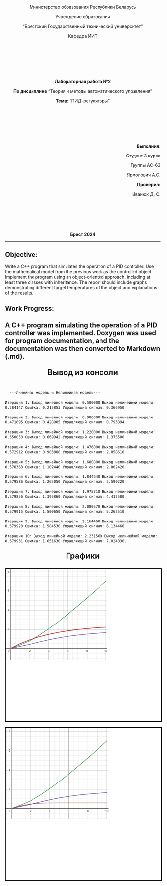 <p align="center">Министерство образования Республики Беларусь</p>
<p align="center">Учреждение образования</p>
<p align="center">“Брестский Государственный технический университет”</p>
<p align="center">Кафедра ИИТ</p>
<br><br><br><br><br><br>
<p align="center"><strong>Лабораторная работа №2</strong></p>
<p align="center"><strong>По дисциплине</strong> “Теория и методы автоматического управления”</p>
<p align="center"><strong>Тема:</strong> “ПИД-регуляторы”</p>
<br><br><br><br><br><br>
<p align="right"><strong>Выполнил</strong>:</p>
<p align="right">Студент 3 курса</p>
<p align="right">Группы АС-63</p>
<p align="right">Ярмолович А.С.</p>
<p align="right"><strong>Проверил:</strong></p>
<p align="right">Иванюк Д. С.</p>
<br><br><br><br><br>
<p align="center"><strong>Брест 2024</strong></p>

---
## Objective:
Write a C++ program that simulates the operation of a PID controller. Use the mathematical model from the previous work as the controlled object. Implement the program using an object-oriented approach, including at least three classes with inheritance. The report should include graphs demonstrating different target temperatures of the object and explanations of the results. 
## Work Progress:
A C++ program simulating the operation of a PID controller was implemented. Doxygen was used for program documentation, and the documentation was then converted to Markdown (.md).
---

<p align="center" style="font-size:25px;font-weight: bold">Вывод из консоли</p>

```console

  ---Линейная модель и Нелинейная модель---

Итерация 1: Выход линейной модели: 0.500000 Выход нелинейной модели: 0.284147 Ошибка: 0.215853 Управляющий сигнал: 0.366950

Итерация 2: Выход линейной модели: 0.900000 Выход нелинейной модели: 0.471095 Ошибка: 0.428905 Управляющий сигнал: 0.793894

Итерация 3: Выход линейной модели: 1.220000 Выход нелинейной модели: 0.550058 Ошибка: 0.669942 Управляющий сигнал: 1.375500

Итерация 4: Выход линейной модели: 1.476000 Выход нелинейной модели: 0.572912 Ошибка: 0.903088 Управляющий сигнал: 2.058610

Итерация 5: Выход линейной модели: 1.680800 Выход нелинейной модели: 0.578363 Ошибка: 1.102440 Управляющий сигнал: 2.802420

Итерация 6: Выход линейной модели: 1.844640 Выход нелинейной модели: 0.579586 Ошибка: 1.265050 Управляющий сигнал: 3.590220

Итерация 7: Выход линейной модели: 1.975710 Выход нелинейной модели: 0.579856 Ошибка: 1.395860 Управляющий сигнал: 4.412580

Итерация 8: Выход линейной модели: 2.080570 Выход нелинейной модели: 0.579915 Ошибка: 1.500650 Управляющий сигнал: 5.262510

Итерация 9: Выход линейной модели: 2.164460 Выход нелинейной модели: 0.579928 Ошибка: 1.584530 Управляющий сигнал: 6.134460

Итерация 10: Выход линейной модели: 2.231560 Выход нелинейной модели: 0.579931 Ошибка: 1.651630 Управляющий сигнал: 7.024030. . .
```

<p align="center" style="font-size:25px;font-weight: bold">Графики</p>
<p align="center"><img style='border:2px solid #000000'src="./../images/linMod.png"/>
<p align="center"><img style='border:2px solid #000000'src="./../images/NonMod.png"/> 
